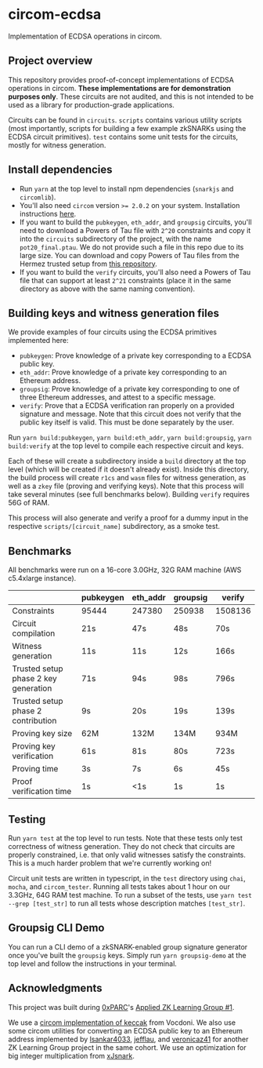 # circom-ecdsa

Implementation of ECDSA operations in circom.

## Project overview

This repository provides proof-of-concept implementations of ECDSA operations in circom. **These implementations are for demonstration purposes only**.  These circuits are not audited, and this is not intended to be used as a library for production-grade applications.

Circuits can be found in `circuits`. `scripts` contains various utility scripts (most importantly, scripts for building a few example zkSNARKs using the ECDSA circuit primitives). `test` contains some unit tests for the circuits, mostly for witness generation.

## Install dependencies

- Run `yarn` at the top level to install npm dependencies (`snarkjs` and `circomlib`).
- You'll also need `circom` version `>= 2.0.2` on your system. Installation instructions [here](https://docs.circom.io/getting-started/installation/).
- If you want to build the `pubkeygen`, `eth_addr`, and `groupsig` circuits, you'll need to download a Powers of Tau file with `2^20` constraints and copy it into the `circuits` subdirectory of the project, with the name `pot20_final.ptau`. We do not provide such a file in this repo due to its large size. You can download and copy Powers of Tau files from the Hermez trusted setup from [this repository](https://github.com/iden3/snarkjs#7-prepare-phase-2).
- If you want to build the `verify` circuits, you'll also need a Powers of Tau file that can support at least `2^21` constraints (place it in the same directory as above with the same naming convention).

## Building keys and witness generation files

We provide examples of four circuits using the ECDSA primitives implemented here:
- `pubkeygen`: Prove knowledge of a private key corresponding to a ECDSA public key.
- `eth_addr`: Prove knowledge of a private key corresponding to an Ethereum address.
- `groupsig`: Prove knowledge of a private key corresponding to one of three Ethereum addresses, and attest to a specific message.
- `verify`: Prove that a ECDSA verification ran properly on a provided signature and message. Note that this circuit does not verify that the public key itself is valid. This must be done separately by the user.

Run `yarn build:pubkeygen`, `yarn build:eth_addr`, `yarn build:groupsig`, `yarn build:verify` at the top level to compile each respective circuit and keys.

Each of these will create a subdirectory inside a `build` directory at the top level (which will be created if it doesn't already exist). Inside this directory, the build process will create `r1cs` and `wasm` files for witness generation, as well as a `zkey` file (proving and verifying keys). Note that this process will take several minutes (see full benchmarks below).  Building `verify` requires 56G of RAM.

This process will also generate and verify a proof for a dummy input in the respective `scripts/[circuit_name]` subdirectory, as a smoke test.

## Benchmarks

All benchmarks were run on a 16-core 3.0GHz, 32G RAM machine (AWS c5.4xlarge instance).

||pubkeygen|eth_addr|groupsig|verify|
|---|---|---|---|---|
|Constraints                          |95444 |247380 |250938 |1508136 |
|Circuit compilation                  |21s   |47s    |48s    |70s     |
|Witness generation                   |11s   |11s    |12s    |166s    |
|Trusted setup phase 2 key generation |71s   |94s    |98s    |796s    |
|Trusted setup phase 2 contribution   |9s    |20s    |19s    |139s    |
|Proving key size                     |62M   |132M   |134M   |934M    |
|Proving key verification             |61s   |81s    |80s    |723s    |
|Proving time                         |3s    |7s     |6s     |45s     |
|Proof verification time              |1s    |<1s    |1s     |1s      |

## Testing

Run `yarn test` at the top level to run tests. Note that these tests only test correctness of witness generation.  They do not check that circuits are properly constrained, i.e. that only valid witnesses satisfy the constraints.  This is a much harder problem that we're currently working on!

Circuit unit tests are written in typescript, in the `test` directory using `chai`, `mocha`, and `circom_tester`.  Running all tests takes about 1 hour on our 3.3GHz, 64G RAM test machine. To run a subset of the tests, use `yarn test --grep [test_str]` to run all tests whose description matches `[test_str]`.

## Groupsig CLI Demo

You can run a CLI demo of a zkSNARK-enabled group signature generator once you've built the `groupsig` keys. Simply run `yarn groupsig-demo` at the top level and follow the instructions in your terminal.

## Acknowledgments

This project was built during [0xPARC](http://0xparc.org/)'s [Applied ZK Learning Group #1](https://0xparc.org/blog/zk-learning-group).

We use a [circom implementation of keccak](https://github.com/vocdoni/keccak256-circom) from Vocdoni. We also use some circom utilities for converting an ECDSA public key to an Ethereum address implemented by [lsankar4033](https://github.com/lsankar4033), [jefflau](https://github.com/jefflau), and [veronicaz41](https://github.com/veronicaz41) for another ZK Learning Group project in the same cohort.  We use an optimization for big integer multiplication from [xJsnark](https://github.com/akosba/xjsnark).
